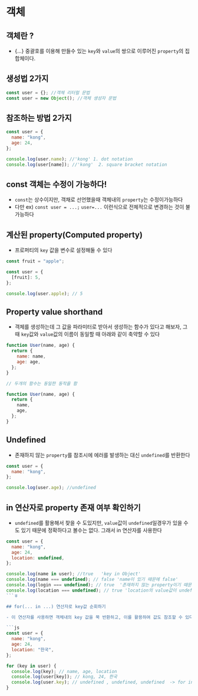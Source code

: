 # 객체

## 객체란 ?

- {...} 중괄호를 이용해 만들수 있는 `key`와 `value`의 쌍으로 이루어진 `property`의 집합체이다.

## 생성법 2가지

```js
const user = {}; //객체 리터럴 문법
const user = new Object(); //객체 생성자 문법
```

## 참조하는 방법 2가지

```js
const user = {
  name: "kong",
  age: 24,
};

console.log(user.name); //'kong' 1. dot notation
console.log(user[name]); //'kong'  2. square bracket notation
```

## const 객체는 수정이 가능하다!

- `const`는 상수이지만, 객채로 선언했을때 객체내의 `property`는 수정이가능하다
- 다만 ex) `const user = ...;` `user=...` 이런식으로 전체적으로 변경하는 것이 불가능하다

## 계산된 property(Computed property)

- 프로퍼티의 `key` 값을 변수로 설정해둘 수 있다

```js
const fruit = "apple";

const user = {
  [fruit]: 5,
};

console.log(user.apple); // 5
```

## Property value shorthand

- 객체를 생성하는데 그 값을 파라미터로 받아서 생성하는 함수가 있다고 해보자, 그때 `key`값와 `value`값의 이름이 동일할 때 아래와 같이 축약할 수 있다

```js
function User(name, age) {
  return {
    name: name,
    age: age,
  };
}

// 두개의 함수는 동일한 동작을 함

function User(name, age) {
  return {
    name,
    age,
  };
}
```

## Undefined

- 존재하지 않는 `property`를 참조시에 에러를 발생하는 대신 `undefined`를 반환한다

```js
const user = {
  name: "kong",
};

console.log(user.age); //undefined
```

## in 연산자로 property 존재 여부 확인하기

- `undefined`를 활용해서 찾을 수 도있지만, `value`값이 `undefined`일경우가 있을 수도 있기 때문에 정확하다고 볼수는 없다. 그래서 in 연산자를 사용한다

````js
const user = {
  name: "kong",
  age: 24,
  location: undefined,
};

console.log(name in user); //true   'key in Object'
console.log(name === undefined); // false 'name이 있기 때문에 false'
console.log(login === undefined); // true  '존재하지 않는 property이기 때문에'
console.log(location === undefined); // true 'location의 value값이 undefined이기 때문에 true' : 이경우가 모호한경우임
```ㅎ

## for(... in ...) 연산자로 key값 순회하기

- 이 연산자를 사용하면 객체내의 key 값을 쭉 반환하고, 이를 활용하여 값도 참조할 수 있다

```js
const user = {
  name: "kong",
  age: 24,
  location: "한국",
};

for (key in user) {
  console.log(key); // name, age, location
  console.log(user[key]); // kong, 24, 한국
  console.log(user.key); // undefined , undefined, undefined  -> for in 문은 string으로 반환하기 때문에 [] 방식을 사용해야함
}
````
